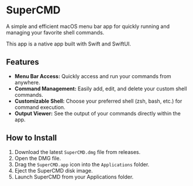 # SuperCMD

A simple and efficient macOS menu bar app for quickly running and managing your favorite shell commands.

This app is a native app built with Swift and SwiftUI.

## Features

- **Menu Bar Access:** Quickly access and run your commands from anywhere.
- **Command Management:** Easily add, edit, and delete your custom shell commands.
- **Customizable Shell:** Choose your preferred shell (zsh, bash, etc.) for command execution.
- **Output Viewer:** See the output of your commands directly within the app.

## How to Install

1.  Download the latest `SuperCMD.dmg` file from releases.
2.  Open the DMG file.
3.  Drag the `SuperCMD.app` icon into the `Applications` folder.
4.  Eject the SuperCMD disk image.
5.  Launch SuperCMD from your Applications folder.
